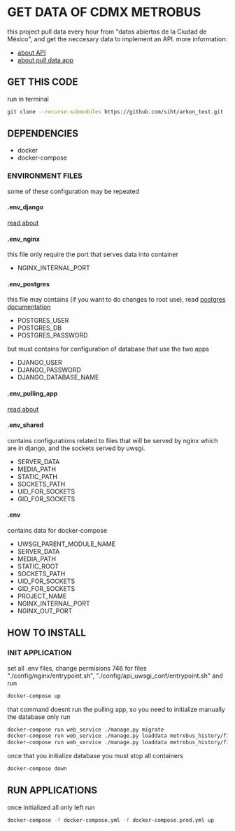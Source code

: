 # GET DATA OF CDMX METROBUS

this project pull data every hour from "datos abiertos de la Ciudad de México", and get the neccesary data to implement an API. more information:

- [about API](https://github.com/siht/metrobus_api)
- [about pull data app](https://github.com/siht/metrobus_pull_data)

## GET THIS CODE

run in terminal

```sh
git clone --recurse-submodules https://github.com/siht/arkon_test.git
```

## DEPENDENCIES

- docker
- docker-compose

### ENVIRONMENT FILES

some of these configuration may be repeated

#### .env_django

[read about](https://github.com/siht/metrobus_api)

#### .env_nginx

this file only require the port that serves data into container

- NGINX_INTERNAL_PORT

#### .env_postgres

this file may contains (if you want to do changes to root use), read [postgres documentation](https://hub.docker.com/_/postgres)

- POSTGRES_USER
- POSTGRES_DB
- POSTGRES_PASSWORD

but must contains for configuration of database that use the two apps

- DJANGO_USER
- DJANGO_PASSWORD
- DJANGO_DATABASE_NAME

#### .env_pulling_app

[read about](https://github.com/siht/metrobus_pull_data)

#### .env_shared

contains configurations related to files that will be served by nginx which are in django, and the sockets served by uwsgi.

- SERVER_DATA
- MEDIA_PATH
- STATIC_PATH
- SOCKETS_PATH
- UID_FOR_SOCKETS
- GID_FOR_SOCKETS

#### .env

contains data for docker-compose

- UWSGI_PARENT_MODULE_NAME
- SERVER_DATA
- MEDIA_PATH
- STATIC_ROOT
- SOCKETS_PATH
- UID_FOR_SOCKETS
- GID_FOR_SOCKETS
- PROJECT_NAME
- NGINX_INTERNAL_PORT
- NGINX_OUT_PORT

## HOW TO INSTALL

### INIT APPLICATION

set all .env files, change permisions 746 for files "./config/nginx/entrypoint.sh", "./config/api_uwsgi_conf/entrypoint.sh" and run

```sh
docker-compose up
```

that command doesnt run the pulling app, so you need to initialize manually the database only run

```sh
docker-compose run web_service ./manage.py migrate
docker-compose run web_service ./manage.py loaddata metrobus_history/fixtures/districts.json
docker-compose run web_service ./manage.py loaddata metrobus_history/fixtures/district_limit_points.json
```

once that you initialize database you must stop all containers

```sh
docker-compose down
```

## RUN APPLICATIONS

once initialized all only left run

```sh
docker-compose -f docker-compose.yml -f docker-compose.prod.yml up
```

